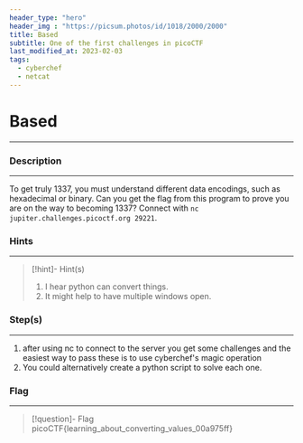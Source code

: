 ```yaml
---
header_type: "hero"
header_img : "https://picsum.photos/id/1018/2000/2000"
title: Based
subtitle: One of the first challenges in picoCTF
last_modified_at: 2023-02-03
tags:
  - cyberchef
  - netcat
---
```

# Based
---
### Description
---
To get truly 1337, you must understand different data encodings, such as hexadecimal or binary. Can you get the flag from this program to prove you are on the way to becoming 1337? Connect with `nc jupiter.challenges.picoctf.org 29221`.
### Hints
---

> [!hint]- Hint(s)
> 1.  I hear python can convert things.
> 2. It might help to have multiple windows open.

### Step(s)
---
1. after using nc to connect to the server you get some challenges and the easiest way to pass these is to use cyberchef's magic operation
2. You could alternatively create a python script to solve each one.
### Flag
---
> [!question]- Flag
> picoCTF{learning_about_converting_values_00a975ff}







